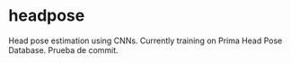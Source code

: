 # headpose
Head pose estimation using CNNs. Currently training on Prima Head Pose Database.
Prueba de commit.
